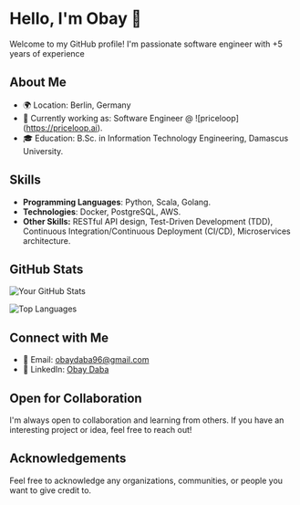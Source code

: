 # Hello, I'm Obay 👋

Welcome to my GitHub profile! I'm passionate software engineer with +5 years of experience

## About Me

- 🌍 Location: Berlin, Germany
- 💼 Currently working as: Software Engineer @ ![priceloop] (https://priceloop.ai).
- 🎓 Education: B.Sc. in Information Technology Engineering, Damascus University.

## Skills

- **Programming Languages**: Python, Scala, Golang.
- **Technologies**: Docker, PostgreSQL, AWS.
- **Other Skills:** RESTful API design, Test-Driven Development (TDD), Continuous Integration/Continuous Deployment (CI/CD), Microservices architecture.


## GitHub Stats

![Your GitHub Stats](https://github-readme-stats.vercel.app/api?username=BayooG&show_icons=true&hide_title=true&count_private=true&hide=contribs)


![Top Languages](https://github-readme-stats.vercel.app/api/top-langs/?username=BayooG&layout=compact)


## Connect with Me

- 📧 Email: [obaydaba96@gmail.com](mailto:obaydaba96@gmail.com)
- 💼 LinkedIn: [Obay Daba](https://www.linkedin.com/in/obay-daba/)

## Open for Collaboration

I'm always open to collaboration and learning from others. If you have an interesting project or idea, feel free to reach out!

## Acknowledgements

Feel free to acknowledge any organizations, communities, or people you want to give credit to.

